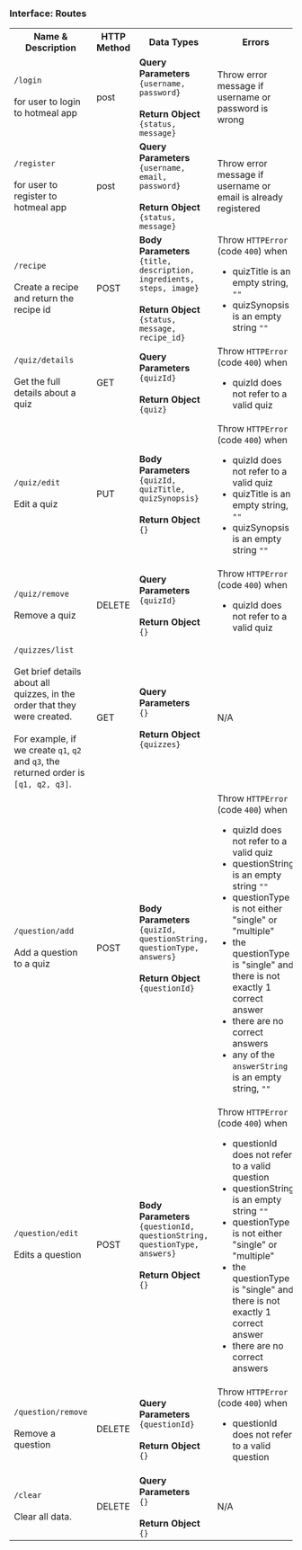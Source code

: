 ### Interface: Routes

<table>
  <tr>
    <th>Name & Description</th>
    <th>HTTP Method</th>
    <th>Data Types</th>
    <th>Errors</th>
  </tr>
  <tr>
    <td>
        <code>/login</code><br /><br />
        for user to login to hotmeal app
    </td>
    <td>
        post
    </td>
    <td>
        <b>Query Parameters</b><br/>
        <code>{username, password}</code>
        <br/><br/>
        <b>Return Object</b><br/>
        <code>{status, message}</code>
    </td>
    <td>
        Throw error message if username or password is wrong
    </td>
  </tr>
  <tr>
    <td>
        <code>/register</code><br/><br/>
        for user to register to hotmeal app
    </td>
    <td>
        post
    </td>
    <td>
        <b>Query Parameters</b><br/>
        <code>{username, email, password}</code>
        <br/><br/>
        <b>Return Object</b><br/>
        <code>{status, message}</code>
    </td>
    <td>
        Throw error message if username or email is already registered
    </td>
  </tr>
  <tr>
    <td>
        <code>/recipe</code><br/><br/>
        Create a recipe and return the recipe id
    </td>
    <td>
        POST
    </td>
    <td>
        <b>Body Parameters</b><br/>
        <code>{title, description, ingredients, steps, image}</code>
        <br/><br/>
        <b>Return Object</b><br/>
        <code>{status, message, recipe_id}</code>
    </td>
    <td>
        Throw <code>HTTPError</code> (code <code>400</code>) when
        <ul>
            <li>quizTitle is an empty string, <code>""</code></li>
            <li>quizSynopsis is an empty string <code>""</code></li>
        </ul>
    </td>
  </tr>
  <tr>
    <td>
        <code>/quiz/details</code><br/><br/>
        Get the full details about a quiz
    </td>
    <td>
        GET
    </td>
    <td>
        <b>Query Parameters</b><br/>
        <code>{quizId}</code>
        <br/><br/>
        <b>Return Object</b><br/>
        <code>{quiz}</code>
    </td>
    <td>
        Throw <code>HTTPError</code> (code <code>400</code>) when
        <ul>
            <li>quizId does not refer to a valid quiz
        </ul>
    </td>
  </tr>
  <tr>
    <td>
        <code>/quiz/edit</code><br /><br />
        Edit a quiz
    </td>
    <td>
        PUT
    </td>
    <td>
        <b>Body Parameters</b><br/>
        <code>{quizId, quizTitle, quizSynopsis}</code>
        <br/><br/>
        <b>Return Object</b><br/>
        <code>{}</code>
    </td>
    <td>
        Throw <code>HTTPError</code> (code <code>400</code>) when
        <ul>
            <li>quizId does not refer to a valid quiz
            <li>quizTitle is an empty string, <code>""</code></li>
            <li>quizSynopsis is an empty string <code>""</code></li>
        </ul>
    </td>
  </tr>
  <tr>
    <td>
        <code>/quiz/remove</code><br/><br/>
        Remove a quiz
    </td>
    <td>
        DELETE
    </td>
    <td>
        <b>Query Parameters</b><br/>
        <code>{quizId}</code>
        <br/><br/>
        <b>Return Object</b><br/>
        <code>{}</code>
    </td>
    <td>
        Throw <code>HTTPError</code> (code <code>400</code>) when
        <ul>
            <li>quizId does not refer to a valid quiz
        </ul>
    </td>
  </tr>
  <tr>
    <td>
        <code>/quizzes/list</code><br/><br/>
        Get brief details about all quizzes, in the order that they were created.
        <br/><br/>
        For example, if we create <code>q1</code>, <code>q2</code> and <code>q3</code>, the returned order is
        <code>[q1, q2, q3]</code>.
    </td>
    <td>
        GET
    </td>
    <td>
        <b>Query Parameters</b><br/>
        <code>{}</code>
        <br/><br/>
        <b>Return Object</b><br/>
        <code>{quizzes}</code>
    </td>
    <td>
        N/A
    </td>
  </tr>
  <tr>
    <td>
        <code>/question/add</code><br/><br/>
        Add a question to a quiz
    </td>
    <td>
        POST
    </td>
    <td>
        <b>Body Parameters</b><br/>
        <code>{quizId, questionString, questionType, answers}</code>
        <br/><br/>
        <b>Return Object</b><br/>
        <code>{questionId}</code>
    </td>
    <td>
        Throw <code>HTTPError</code> (code <code>400</code>) when
        <ul>
            <li>quizId does not refer to a valid quiz
            <li>questionString is an empty string <code>""</code></li>
            <li>questionType is not either "single" or "multiple"
            <li>the questionType is "single" and there is not exactly 1 correct answer</li>
            <li>there are no correct answers</li>
            <li>any of the <code>answerString</code> is an empty string, <code>""</code></li>
        </ul>
    </td>
  </tr>
  <tr>
    <td>
        <code>/question/edit</code><br/><br/>
        Edits a question
    </td>
    <td>
        POST
    </td>
    <td>
        <b>Body Parameters</b><br/>
        <code>{questionId, questionString, questionType, answers}</code>
        <br/><br/>
        <b>Return Object</b><br/>
        <code>{}</code>
    </td>
    <td>
        Throw <code>HTTPError</code> (code <code>400</code>) when
        <ul>
            <li>questionId does not refer to a valid question
            <li>questionString is an empty string <code>""</code></li>
            <li>questionType is not either "single" or "multiple"
            <li>the questionType is "single" and there is not exactly 1 correct answer</li>
            <li>there are no correct answers</li>
        </ul>
    </td>
  </tr>
  <tr>
    <td>
        <code>/question/remove</code><br/><br/>
        Remove a question
    </td>
    <td>
        DELETE
    </td>
    <td>
        <b>Query Parameters</b><br/>
        <code>{questionId}</code>
        <br/><br/>
        <b>Return Object</b><br/>
        <code>{}</code>
    </td>
    <td>
        Throw <code>HTTPError</code> (code <code>400</code>) when
        <ul>
            <li>questionId does not refer to a valid question
        </ul>
    </td>
  </tr>
  <tr>
    <td>
        <code>/clear</code><br/><br/>
        Clear all data.
    </td>
    <td>
        DELETE
    </td>
    <td>
        <b>Query Parameters</b><br/>
        <code>{}</code>
        <br/><br/>
        <b>Return Object</b><br/>
        <code>{}</code>
    </td>
    <td>
        N/A
    </td>
  </tr>
</table>